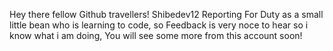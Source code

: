 Hey there fellow Github travellers! 
Shibedev12 Reporting For Duty as a small little bean who is learning to code, so Feedback is very noce to hear so i know what i am doing, You will see some more from this account soon!
